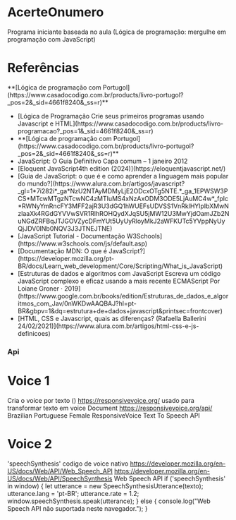 # AcerteOnumero
Programa iniciante baseada no aula (Lógica de programação: mergulhe em programação com JavaScript)



<h1>Referências</h1>
**[Lógica de programação com Portugol](https://www.casadocodigo.com.br/products/livro-portugol?_pos=2&_sid=4661f8240&_ss=r)**
<ul>
  <li>[Lógica de Programação Crie seus primeiros programas usando Javascript e HTML](https://www.casadocodigo.com.br/products/livro-programacao?_pos=1&_sid=4661f8240&_ss=r)</li>
  <li>**[Lógica de programação com Portugol](https://www.casadocodigo.com.br/products/livro-portugol?_pos=2&_sid=4661f8240&_ss=r)**</li>
  <li> JavaScript: O Guia Definitivo Capa comum – 1 janeiro 2012</li>
  <li>[Eloquent JavaScript4th edition (2024)](https://eloquentjavascript.net/)</li>
  <li>[Guia de JavaScript: o que é e como aprender a linguagem mais popular do mundo?](https://www.alura.com.br/artigos/javascript?_gl=1*7i282i*_ga*NzU2NTAyMDMyLjE2ODcxOTg5NTE.*_ga_1EPWSW3PCS*MTcwMTgzNTcwNC4zMTIuMS4xNzAxODM3ODE5LjAuMC4w*_fplc*RWNyYmRncFY3MFF2ajR3U3dGQ1hWUEFsUDVSS1VnRklHYlpIbXMwNzlaaXk4RGdGYVVwSVR1RlhROHQydXJqSU5jMW12U3MwYjdOamJZb2NuNGdZRFBqJTJGOVZycDFmYUt5UyUyRloyMkJ2aWFKUTc5YVppNyUyQjJDV0lNb0NQV3J3JTNEJTNE)</li>

  <li>[JavaScript Tutorial - Documentação W3Schools](https://www.w3schools.com/js/default.asp)</li>

  <li>[Documentação MDN: O que é JavaScript?](https://developer.mozilla.org/pt-BR/docs/Learn_web_development/Core/Scripting/What_is_JavaScript)</li>

  <li>[Estruturas de dados e algoritmos com JavaScript
    Escreva um código JavaScript complexo e eficaz usando a mais recente ECMAScript
    Por Loiane Groner · 2019](https://www.google.com.br/books/edition/Estruturas_de_dados_e_algoritmos_com_Jav/0nWKDwAAQBAJ?hl=pt-BR&gbpv=1&dq=estrutura+de+dados+javascript&printsec=frontcover)</li>
    <li>
    [HTML, CSS e Javascript, quais as diferenças? (Rafaella Ballerini
    24/02/2021)](https://www.alura.com.br/artigos/html-css-e-js-definicoes)</li>
</ul>

###  Api

# Voice 1
Cria o voice por texto ()
https://responsivevoice.org/
usado para transformar texto em voice
Document
https://responsivevoice.org/api/
Brazilian Portuguese Female
ResponsiveVoice Text To Speech API


# Voice 2
'speechSynthesis'
codigo de voice nativo
https://developer.mozilla.org/en-US/docs/Web/API/Web_Speech_API
https://developer.mozilla.org/en-US/docs/Web/API/SpeechSynthesis
Web Speech API
    if ('speechSynthesis' in window) {
        let utterance = new SpeechSynthesisUtterance(texto);
        utterance.lang = 'pt-BR'; 
        utterance.rate = 1.2; 
        window.speechSynthesis.speak(utterance); 
    } else {
        console.log("Web Speech API não suportada neste navegador.");
    }